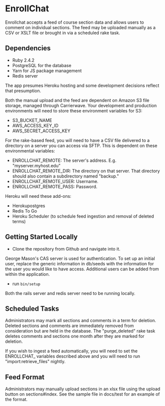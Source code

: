 # EnrollChat

Enrollchat accepts a feed of course section data and allows users to comment on individual sections. The feed may be uploaded manually as a CSV or XSLT file or brought in via a scheduled rake task.

## Dependencies

* Ruby 2.4.2
* PostgreSQL for the database
* Yarn for JS package management
* Redis server

The app presumes Heroku hosting and some development decisions reflect that presumption.

Both the manual upload and the feed are dependent on Amazon S3 file storage, managed through Carrierwave. Your development and production environments will need to store these environment variables for S3:
* S3_BUCKET_NAME
* AWS_ACCESS_KEY_ID
* AWS_SECRET_ACCESS_KEY

For the rake-based feed, you will need to have a CSV file delivered to a directory on a server you can access via SFTP. This is dependent on these environmental variables:
* ENROLLCHAT_REMOTE: The server's address. E.g. "myserver.myhost.edu"
* ENROLLCHAT_REMOTE_DIR: The directory on that server. That directory should also contain a subdirectory named "backup."
* ENROLLCHAT_REMOTE_USER: Username.
* ENROLLCHAT_REMOTE_PASS: Password.

Heroku will need these add-ons:
* Herokupostgres
* Redis To Go
* Heroku Scheduler (to schedule feed ingestion and removal of deleted terms)

## Getting Started Locally
* Clone the repository from Github and navigate into it.

George Mason's CAS server is used for authentication. To set up an initial user, replace the generic information in db/seeds with the information for the user you would like to have access. Additional users can be added from within the application.

* run `bin/setup`

Both the rails server and redis server need to be running locally.

## Scheduled Tasks

Administrators may mark all sections and comments in a term for deletion. Deleted sections and comments are immediately removed from consideration but are held in the database. The "purge_deleted" rake task deletes comments and sections one month after they are marked for deletion.

If you wish to ingest a feed automatically, you will need to set the ENROLLCHAT_ variables described above and you will need to run "import:retrieve_files" nightly.

## Feed Format

Administrators may manually upload sections in an xlsx file using the upload button on sections#index. See the sample file in docs/test for an example of the format.
